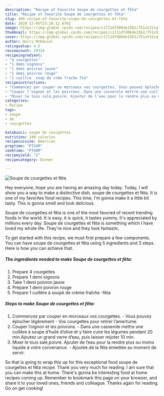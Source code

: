 ```yaml
---
description: "Recipe of Favorite Soupe de courgettes et fêta"
title: "Recipe of Favorite Soupe de courgettes et fêta"
slug: 484-recipe-of-favorite-soupe-de-courgettes-et-feta
date: 2020-12-05T23:28:12.078Z
image: https://img-global.cpcdn.com/recipes/c1711dfd06de15b2/751x532cq70/soupe-de-courgettes-et-feta-photo-principale-de-la-recette.jpg
thumbnail: https://img-global.cpcdn.com/recipes/c1711dfd06de15b2/751x532cq70/soupe-de-courgettes-et-feta-photo-principale-de-la-recette.jpg
cover: https://img-global.cpcdn.com/recipes/c1711dfd06de15b2/751x532cq70/soupe-de-courgettes-et-feta-photo-principale-de-la-recette.jpg
author: Harry McDaniel
ratingvalue: 4.5
reviewcount: 29324
recipeingredient:
- "4 courgettes"
- "1 demi oignons"
- "1 demi poivron jaune"
- "1 demi poivron rouge"
- "1 cuillre  soup de crme frache fta"
recipeinstructions:
- "Commencez par couper en morceaux vos courgettes. Vous pouvez éplucher légèrement  Vos courgettes pour retirer l’amertume."
- "Couper l’oignon et les poivrons. Dans une casserole mettre une cuillère à soupe d’huile d’olive et y faire cuire les légumes pendant 20 min.Ajoutez un grand verre d’eau, puis laisser mijoter 10 min."
- "Mixer le tous salé,poivré. Ajouter de l’eau pour la rendre plus ou moins liquide à votre convenance. Ajoutée de la fêta émiettée au moment de servir."
categories:
- Recipe
tags:
- soupe
- de
- courgettes

katakunci: soupe de courgettes 
nutrition: 240 calories
recipecuisine: American
preptime: "PT24M"
cooktime: "PT48M"
recipeyield: "2"
recipecategory: Dinner

---
```



![Soupe de courgettes et fêta](https://img-global.cpcdn.com/recipes/c1711dfd06de15b2/751x532cq70/soupe-de-courgettes-et-feta-photo-principale-de-la-recette.jpg)

Hey everyone, hope you are having an amazing day today. Today, I will show you a way to make a distinctive dish, soupe de courgettes et fêta. It is one of my favorites food recipes. This time, I'm gonna make it a little bit tasty. This is gonna smell and look delicious.

Soupe de courgettes et fêta is one of the most favored of recent trending foods in the world. It is easy, it is quick, it tastes yummy. It's appreciated by millions every day. Soupe de courgettes et fêta is something which I have loved my whole life. They're nice and they look fantastic.




To get started with this recipe, we must first prepare a few components. You can have soupe de courgettes et fêta using 5 ingredients and 3 steps. Here is how you can achieve that.

<!--inarticleads1-->

##### The ingredients needed to make Soupe de courgettes et fêta:

1. Prepare 4 courgettes
1. Prepare 1 demi oignons
1. Take 1 demi poivron jaune
1. Prepare 1 demi poivron rouge
1. Prepare 1 cuillère à soupé de crème fraîche -fêta




<!--inarticleads2-->

##### Steps to make Soupe de courgettes et fêta:

1. Commencez par couper en morceaux vos courgettes. - Vous pouvez éplucher légèrement  - Vos courgettes pour retirer l’amertume.
1. Couper l’oignon et les poivrons. - Dans une casserole mettre une cuillère à soupe d’huile d’olive et y faire cuire les légumes pendant 20 min.Ajoutez un grand verre d’eau, puis laisser mijoter 10 min.
1. Mixer le tous salé,poivré. Ajouter de l’eau pour la rendre plus ou moins liquide à votre convenance. - Ajoutée de la fêta émiettée au moment de servir.




So that is going to wrap this up for this exceptional food soupe de courgettes et fêta recipe. Thank you very much for reading. I am sure that you can make this at home. There's gonna be interesting food at home recipes coming up. Remember to bookmark this page on your browser, and share it to your loved ones, friends and colleague. Thanks again for reading. Go on get cooking!
